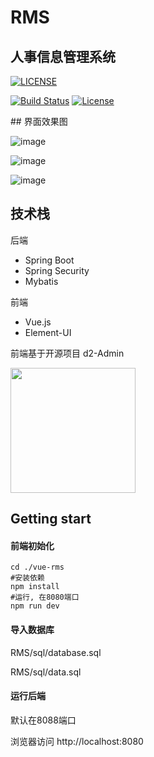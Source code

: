# RMS
## 人事信息管理系统

[![LICENSE](https://img.shields.io/badge/license-Anti%20996-blue.svg)](https://github.com/996icu/996.ICU/blob/master/LICENSE)
<p align="left">
  <a href="https://circleci.com/gh/vuejs/vue/tree/dev"><img src="https://img.shields.io/circleci/project/github/vuejs/vue/dev.svg" alt="Build Status"></a>
  <a href="https://www.npmjs.com/package/vue"><img src="https://img.shields.io/npm/l/vue.svg" alt="License"></a>
</p>
## 界面效果图

![image](https://github.com/Meredith0/RMS/raw/master/doc/image/login.png)

![image](https://github.com/Meredith0/RMS/raw/master/doc/image/index.png)

![image](https://github.com/Meredith0/RMS/raw/master/doc/image/report.png)


## 技术栈
后端
* Spring Boot
* Spring Security
* Mybatis

前端
* Vue.js
* Element-UI

前端基于开源项目    d2-Admin

<a href="https://github.com/d2-projects/d2-admin" target="_blank"><img src="https://raw.githubusercontent.com/FairyEver/d2-admin/master/doc/image/d2-admin@2x.png" width="200"></a>


## Getting start

#### 前端初始化
```
cd ./vue-rms
#安装依赖
npm install
#运行, 在8080端口
npm run dev
```
#### 导入数据库

RMS/sql/database.sql

RMS/sql/data.sql

#### 运行后端
默认在8088端口

浏览器访问 http://localhost:8080

